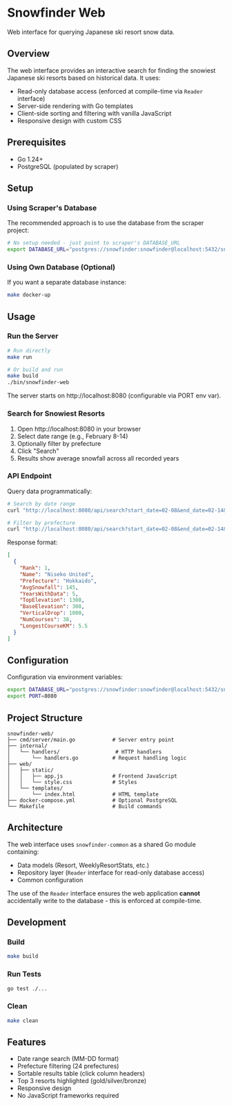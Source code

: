 # Snowfinder Web

Web interface for querying Japanese ski resort snow data.

## Overview

The web interface provides an interactive search for finding the snowiest Japanese ski resorts based on historical data. It uses:
- Read-only database access (enforced at compile-time via `Reader` interface)
- Server-side rendering with Go templates
- Client-side sorting and filtering with vanilla JavaScript
- Responsive design with custom CSS

## Prerequisites

- Go 1.24+
- PostgreSQL (populated by scraper)

## Setup

### Using Scraper's Database

The recommended approach is to use the database from the scraper project:

```bash
# No setup needed - just point to scraper's DATABASE_URL
export DATABASE_URL="postgres://snowfinder:snowfinder@localhost:5432/snowfinder?sslmode=disable"
```

### Using Own Database (Optional)

If you want a separate database instance:

```bash
make docker-up
```

## Usage

### Run the Server

```bash
# Run directly
make run

# Or build and run
make build
./bin/snowfinder-web
```

The server starts on http://localhost:8080 (configurable via PORT env var).

### Search for Snowiest Resorts

1. Open http://localhost:8080 in your browser
2. Select date range (e.g., February 8-14)
3. Optionally filter by prefecture
4. Click "Search"
5. Results show average snowfall across all recorded years

### API Endpoint

Query data programmatically:

```bash
# Search by date range
curl "http://localhost:8080/api/search?start_date=02-08&end_date=02-14&limit=10"

# Filter by prefecture
curl "http://localhost:8080/api/search?start_date=02-08&end_date=02-14&prefecture=hokkaido&limit=10"
```

Response format:
```json
[
  {
    "Rank": 1,
    "Name": "Niseko United",
    "Prefecture": "Hokkaido",
    "AvgSnowfall": 145,
    "YearsWithData": 5,
    "TopElevation": 1308,
    "BaseElevation": 308,
    "VerticalDrop": 1000,
    "NumCourses": 38,
    "LongestCourseKM": 5.5
  }
]
```

## Configuration

Configuration via environment variables:

```bash
export DATABASE_URL="postgres://snowfinder:snowfinder@localhost:5432/snowfinder?sslmode=disable"
export PORT=8080
```

## Project Structure

```
snowfinder-web/
├── cmd/server/main.go            # Server entry point
├── internal/
│   └── handlers/                  # HTTP handlers
│       └── handlers.go           # Request handling logic
├── web/
│   ├── static/
│   │   ├── app.js                # Frontend JavaScript
│   │   └── style.css             # Styles
│   └── templates/
│       └── index.html            # HTML template
├── docker-compose.yml            # Optional PostgreSQL
└── Makefile                      # Build commands
```

## Architecture

The web interface uses `snowfinder-common` as a shared Go module containing:
- Data models (Resort, WeeklyResortStats, etc.)
- Repository layer (`Reader` interface for read-only database access)
- Common configuration

The use of the `Reader` interface ensures the web application **cannot** accidentally write to the database - this is enforced at compile-time.

## Development

### Build

```bash
make build
```

### Run Tests

```bash
go test ./...
```

### Clean

```bash
make clean
```

## Features

- Date range search (MM-DD format)
- Prefecture filtering (24 prefectures)
- Sortable results table (click column headers)
- Top 3 resorts highlighted (gold/silver/bronze)
- Responsive design
- No JavaScript frameworks required

